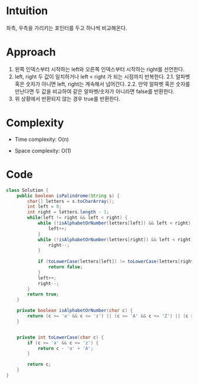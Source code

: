 # Intuition

좌측, 우측을 가리키는 포인터를 두고 하나씩 비교해온다.

# Approach

1. 왼쪽 인덱스부터 시작하는 left와 오른쪽 인덱스부터 시작하는 right를 선언한다.
2. left, right 두 값이 일치하거나 left < right 가 되는 시점까지 반복한다.
  2.1. 알파벳 혹은 숫자가 아니면 left, right는 계속해서 넘어간다.
  2.2. 만약 알파벳 혹은 숫자를 만난다면 두 값을 비교하여 같은 알파벳/숫자가 아니라면 false를 반환한다.
3. 위 상황에서 반환되지 않는 경우 true를 반환한다.

# Complexity
- Time complexity: O(n)

- Space complexity: O(1)

# Code
```java
class Solution {
    public boolean isPalindrome(String s) {
        char[] letters = s.toCharArray();
        int left = 0;
        int right = letters.length - 1;
        while(left != right && left < right) {
            while (!isAlphabetOrNumber(letters[left]) && left < right) {
                left++;
            }
            while (!isAlphabetOrNumber(letters[right]) && left < right) {
                right--;
            }
            
            if (toLowerCase(letters[left]) != toLowerCase(letters[right])) {
                return false;
            }
            left++;
            right--;
        }
        return true;
    }

    private boolean isAlphabetOrNumber(char c) {
        return (c >= 'a' && c <= 'z') || (c >= 'A' && c <= 'Z') || (c >= '0' && c <= '9');
    }


    private int toLowerCase(char c) {
        if (c >= 'a' && c <= 'z') {
            return c - 'a' + 'A';
        }

        return c;
    }
}
```
